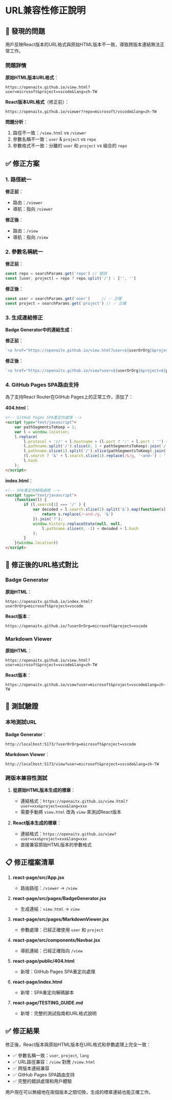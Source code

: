 # URL兼容性修正說明

## 🐛 發現的問題

用戶反映React版本的URL格式與原始HTML版本不一致，導致跨版本連結無法正常工作。

### 問題詳情

**原始HTML版本URL格式**：
```
https://openaitx.github.io/view.html?user=microsoft&project=vscode&lang=zh-TW
```

**React版本URL格式**（修正前）：
```
https://openaitx.github.io/viewer?repo=microsoft/vscode&lang=zh-TW
```

**問題分析**：
1. 路徑不一致：`/view.html` vs `/viewer`
2. 參數名稱不一致：`user` & `project` vs `repo`
3. 參數格式不一致：分離的 `user` 和 `project` vs 組合的 `repo`

## ✅ 修正方案

### 1. 路徑統一

**修正前**：
- 路由：`/viewer`
- 導航：指向 `/viewer`

**修正後**：
- 路由：`/view`
- 導航：指向 `/view`

### 2. 參數名稱統一

**修正前**：
```javascript
const repo = searchParams.get('repo') // 錯誤
const [user, project] = repo ? repo.split('/') : ['', '']
```

**修正後**：
```javascript
const user = searchParams.get('user')     // ✅ 正確
const project = searchParams.get('project') // ✅ 正確
```

### 3. 生成連結修正

**Badge Generator中的連結生成**：

**修正前**：
```javascript
`<a href="https://openaitx.github.io/view.html?user=${userOrOrg}&project=${project}&lang=${lang.code}">...`
```

**修正後**：
```javascript
`<a href="https://openaitx.github.io/view?user=${userOrOrg}&project=${project}&lang=${lang.code}">...`
```

### 4. GitHub Pages SPA路由支持

為了支持React Router在GitHub Pages上的正常工作，添加了：

**404.html**：
```html
<!-- GitHub Pages SPA重定向處理 -->
<script type="text/javascript">
    var pathSegmentsToKeep = 1;
    var l = window.location;
    l.replace(
        l.protocol + '//' + l.hostname + (l.port ? ':' + l.port : '') +
        l.pathname.split('/').slice(0, 1 + pathSegmentsToKeep).join('/') + '/?/' +
        l.pathname.slice(1).split('/').slice(pathSegmentsToKeep).join('/').replace(/&/g, '~and~') +
        (l.search ? '&' + l.search.slice(1).replace(/&/g, '~and~') : '') +
        l.hash
    );
</script>
```

**index.html**：
```html
<!-- SPA重定向解碼處理 -->
<script type="text/javascript">
    (function(l) {
        if (l.search[1] === '/' ) {
            var decoded = l.search.slice(1).split('&').map(function(s) { 
                return s.replace(/~and~/g, '&')
            }).join('?');
            window.history.replaceState(null, null,
                l.pathname.slice(0, -1) + decoded + l.hash
            );
        }
    }(window.location))
</script>
```

## 🔄 修正後的URL格式對比

### Badge Generator
**原始HTML**：
```
https://openaitx.github.io/index.html?userOrOrg=microsoft&project=vscode
```

**React版本**：
```
https://openaitx.github.io/?userOrOrg=microsoft&project=vscode
```

### Markdown Viewer
**原始HTML**：
```
https://openaitx.github.io/view.html?user=microsoft&project=vscode&lang=zh-TW
```

**React版本**：
```
https://openaitx.github.io/view?user=microsoft&project=vscode&lang=zh-TW
```

## 🧪 測試驗證

### 本地測試URL

**Badge Generator**：
```
http://localhost:5173/?userOrOrg=microsoft&project=vscode
```

**Markdown Viewer**：
```
http://localhost:5173/view?user=microsoft&project=vscode&lang=zh-TW
```

### 跨版本兼容性測試

1. **從原始HTML版本生成的標章**：
   - 連結格式：`https://openaitx.github.io/view.html?user=xxx&project=xxx&lang=xxx`
   - 需要手動將 `view.html` 改為 `view` 來測試React版本

2. **React版本生成的標章**：
   - 連結格式：`https://openaitx.github.io/view?user=xxx&project=xxx&lang=xxx`
   - 直接兼容原始HTML版本的參數格式

## 📋 修正檔案清單

1. **react-page/src/App.jsx**
   - 路由路徑：`/viewer` → `/view`

2. **react-page/src/pages/BadgeGenerator.jsx**
   - 生成連結：`view.html` → `view`

3. **react-page/src/pages/MarkdownViewer.jsx**
   - 參數處理：已經正確使用 `user` 和 `project`

4. **react-page/src/components/Navbar.jsx**
   - 導航連結：已經正確指向 `/view`

5. **react-page/public/404.html**
   - 新增：GitHub Pages SPA重定向處理

6. **react-page/index.html**
   - 新增：SPA重定向解碼腳本

7. **react-page/TESTING_GUIDE.md**
   - 新增：完整的測試指南和URL格式說明

## ✅ 修正結果

修正後，React版本與原始HTML版本在URL格式和參數處理上完全一致：

- ✅ 參數名稱一致：`user`, `project`, `lang`
- ✅ URL路徑兼容：`/view` 對應 `/view.html`
- ✅ 跨版本連結兼容
- ✅ GitHub Pages SPA路由支持
- ✅ 完整的錯誤處理和用戶體驗

用戶現在可以無縫地在兩個版本之間切換，生成的標章連結也能正確工作。 